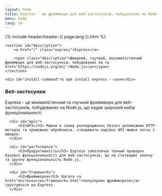 ```yaml
---
layout: home
title: Express - це фреймворк для веб-застосунків, побудованих на Node.js
menu: home
lang: uk
---
```

<section id="home-content">
    {% include header/header-{{ page.lang }}.html %}
    <div id="overlay"></div>

    <section id="description">
        <a href="/" class="express">Express</a>

        <span class="description">Швидкий, гнучкий, мінімалістичний фреймворк для веб-застосунків, побудованих на <a href='https://nodejs.org/en/'>Node.js</a></span>
    </section>

    <div id="install-command">$ npm install express --save</div>
</section>

<section id="intro">

  <div id="boxes" class="clearfix">
      <div id="web-applications">
          <h3>Веб-застосунки</h3> Express - це мінімалістичний та гнучкий фреймворк для веб-застосунків, побудованих на Node.js, що надає широкий набір функціональності.
      </div>

      <div id="apis">
          <h3>API</h3> Маючи в свому розпорядженні безліч допоміжних HTTP-методів та проміжних обробників, створювати надійні API можна легко і швидко.
      </div>

      <div id="performance">
          <h3>Продуктивність</h3> Express забезпечує тонкий прошарок базової функціональності для веб-застосунків, що не спотворює звичну та зручну функціональність Node.js.
      </div>

      <div id="frameworks">
          <h3>Фреймворки</h3> Багато <a href="en/resources/frameworks.html">популярних фреймворків</a> грунтуються на Express.
      </div>
  </div>

</section>

<!--
<section id="announcements">
  {% include announcement/announcement-{{ page.lang }}.md %}
</section>
-->
